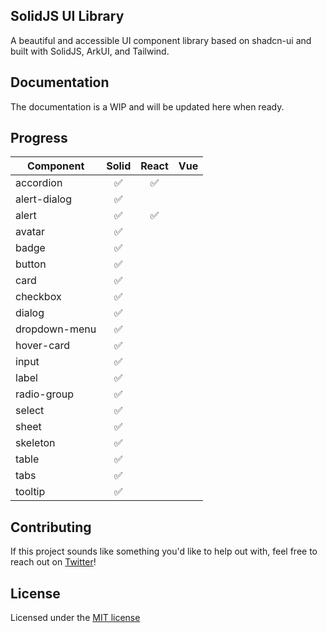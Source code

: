 ## SolidJS UI Library

A beautiful and accessible UI component library based on shadcn-ui and built with SolidJS, ArkUI, and Tailwind.

## Documentation

The documentation is a WIP and will be updated here when ready. 

## Progress

| Component      | Solid | React | Vue |
|----------------|:-----:|:-----:|:---:|
| accordion  |   ✅   |   ✅   |     |
| alert-dialog|  ✅   |       |     |
| alert      |   ✅   |   ✅   |     |
| avatar     |   ✅   |       |     |
| badge      |   ✅   |       |     |
| button     |   ✅   |       |     |
| card       |   ✅   |       |     |
| checkbox   |   ✅   |       |     |
| dialog     |   ✅   |       |     |
| dropdown-menu| ✅   |       |     |
| hover-card |   ✅   |       |     |
| input      |   ✅   |       |     |
| label      |   ✅   |       |     |
| radio-group|   ✅   |       |     |
| select     |   ✅   |       |     |
| sheet      |   ✅   |       |     |
| skeleton   |   ✅   |       |     |
| table      |   ✅   |       |     |
| tabs       |   ✅   |       |     |
| tooltip    |   ✅   |       |     |


## Contributing

If this project sounds like something you'd like to help out with, feel free to reach out on [Twitter](https://twitter.com/theAlexWhitmore)!

## License

Licensed under the [MIT license](https://github.com/alexwhitmore/solidjs-ui/tree/main?tab=MIT-1-ov-file#readme)